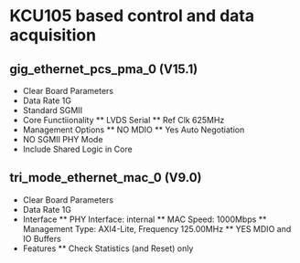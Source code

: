 # KCU105 based control and data acquisition

## gig_ethernet_pcs_pma_0 (V15.1)

* Clear Board Parameters
* Data Rate 1G
* Standard SGMII
* Core Functiionality
** LVDS Serial
** Ref Clk 625MHz
* Management Options
** NO MDIO
** Yes Auto Negotiation
* NO SGMII PHY Mode
* Include Shared Logic in Core

## tri_mode_ethernet_mac_0 (V9.0)

* Clear Board Parameters
* Data Rate 1G
* Interface
** PHY Interface: internal
** MAC Speed: 1000Mbps
** Management Type: AXI4-Lite, Frequency 125.00MHz
** YES MDIO and IO Buffers
* Features
** Check Statistics (and Reset) only
